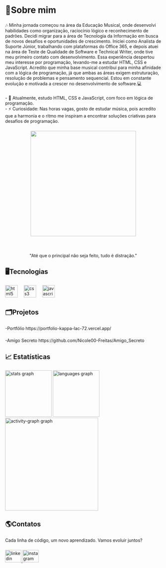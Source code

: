 <h1 align="left">🚀Sobre mim</h1>

###

<p align="left">🎶 Minha jornada começou na área da Educação Musical, onde desenvolvi habilidades como organização, raciocínio lógico e reconhecimento de padrões. Decidi migrar para a área de Tecnologia da Informação em busca de novos desafios e oportunidades de crescimento. Iniciei como Analista de Suporte Júnior, trabalhando com plataformas do Office 365, e depois atuei na área de Teste de Qualidade de Software e Technical Writer, onde tive meu primeiro contato com desenvolvimento. Essa experiência despertou meu interesse por programação, levando-me a estudar HTML, CSS e JavaScript. Acredito que minha base musical contribui para minha afinidade com a lógica de programação, já que ambas as áreas exigem estruturação, resolução de problemas e pensamento sequencial. Estou em constante evolução e motivada a crescer no desenvolvimento de software.💻</p>

###

<p align="left">- 🌱 Atualmente, estudo HTML, CSS e JavaScript, com foco em lógica de programação.<br>- ⚡ Curiosidade: Nas horas vagas, gosto de estudar música, pois acredito que a harmonia e o ritmo me inspiram a encontrar soluções criativas para desafios de programação.</p>

###

<div align="center">
  <img height="340" src="https://github.com/user-attachments/assets/5cf75cb2-82cd-4c49-a8f0-ea9a5c9cee68"  />
</div>

###

<br clear="both">

<p align="center">"Até que o principal não seja feito, tudo é distração."</p>

###

<h2 align="left">🖥️Tecnologias</h2>

###

<div align="left">
  <img src="https://cdn.simpleicons.org/html5/E34F26" height="40" alt="html5 logo"  />
  <img width="12" />
  <img src="https://cdn.simpleicons.org/css3/1572B6" height="40" alt="css3 logo"  />
  <img width="12" />
  <img src="https://cdn.simpleicons.org/javascript/F7DF1E" height="40" alt="javascript logo"  />
</div>

###

<h2 align="left">🗂️Projetos</h2>

###

<p align="left">-Portfólio https://portfolio-kappa-lac-72.vercel.app/</p>

###

<p align="left">-Amigo Secreto https://github.com/Nicole00-Freitas/Amigo_Secreto</p>

###

<h2 align="left">📈 Estatísticas</h2>

###

<div align="left">
  <img src="https://github-readme-stats.vercel.app/api?username=Nicole00-Freitas&hide_title=false&hide_rank=false&show_icons=true&include_all_commits=true&count_private=true&disable_animations=false&theme=nightowl&locale=pt-br&hide_border=false&order=1&custom_title=Estat%C3%ADsticas" height="150" alt="stats graph"  />
  <img src="https://github-readme-stats.vercel.app/api/top-langs?username=Nicole00-Freitas&locale=pt-br&hide_title=false&layout=compact&card_width=320&langs_count=5&theme=nightowl&hide_border=false&order=2&custom_title=Linguagens" height="150" alt="languages graph"  />
  <img src="https://github-readme-activity-graph.vercel.app/graph?username=Nicole00-Freitas&radius=16&theme=nightowl&area=true&order=5&custom_title=Gr%C3%A1fico%20de%20Contribui%C3%A7%C3%A3o" height="300" alt="activity-graph graph"  />
</div>

###

<h2 align="left">🌎Contatos</h2>

###

<p align="left">Cada linha de código, um novo aprendizado. Vamos evoluir juntos?</p>

###

<div align="left">
  <a href="https://www.linkedin.com/in/nicolefreitasribeiro/" target="_blank">
    <img src="https://raw.githubusercontent.com/maurodesouza/profile-readme-generator/master/src/assets/icons/social/linkedin/default.svg" width="52" height="40" alt="linkedin logo"  />
  </a>
  <a href="https://www.instagram.com/nicole_f.freitas/" target="_blank">
    <img src="https://raw.githubusercontent.com/maurodesouza/profile-readme-generator/master/src/assets/icons/social/instagram/default.svg" width="52" height="40" alt="instagram logo"  />
  </a>
</div>

###
